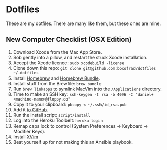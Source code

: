 # Dotfiles

These are my dotfiles. There are many like them, but these ones are mine.

## New Computer Checklist (OSX Edition)

1. Download Xcode from the Mac App Store.
2. Sob gently into a pillow, and restart the stuck Xcode installation.
3. Accept the Xcode licence: `sudo xcodebuild -license`
4. Clone down this repo: `git clone git@github.com:boxofrad/dotfiles ~/.dotfiles`
5. Install [Homebrew](http://brew.sh) and [Homebrew Bundle](https://github.com/Homebrew/homebrew-bundle).
6. Install stuff from the Brewfile: `brew bundle`
7. Run `brew linkapps` to symlink MacVim into the `/Applications` directory.
8. Time to make an SSH key: `ssh-keygen -t rsa -b 4096 -C "daniel+<machine-name>@floppy.co"`
9. Copy it to your clipboard: `pbcopy < ~/.ssh/id_rsa.pub`
10. Add it [to GitHub](https://github.com/settings/ssh).
11. Run the install script: `script/install`
12. Log into the Heroku Toolbelt: `heroku login`
13. Remap caps lock to control (System Preferences → Keyboard → Modifier Keys).
14. Install [XVim](http://xvim.org/)
15. Beat yourself up for not making this an Ansible playbook.
